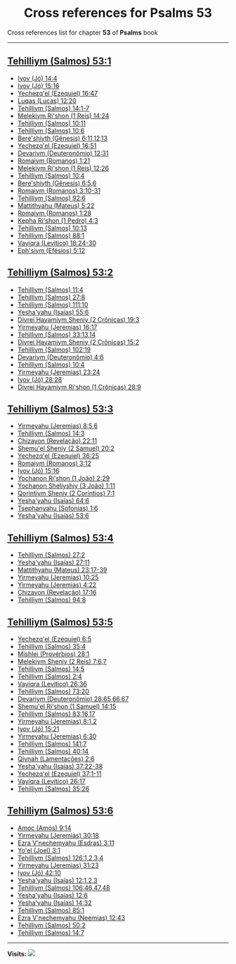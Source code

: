 <div align="center">

# Cross references for **Psalms 53**
</div>

Cross references list for chapter **53** of **Psalms** book

---

<h2 id="1"><a href="https://bible.ozzuu.com/pt_yah/Psa/53#1" target="_blank">Tehilliym (Salmos) 53:1</a></h2>

- [Iyov (Jó) 14:4](https://bible.ozzuu.com/pt_yah/Job/14#4)
- [Iyov (Jó) 15:16](https://bible.ozzuu.com/pt_yah/Job/15#16)
- [Yechezq'el (Ezequiel) 16:47](https://bible.ozzuu.com/pt_yah/Eze/16#47)
- [Luqas (Lucas) 12:20](https://bible.ozzuu.com/pt_yah/Luk/12#20)
- [Tehilliym (Salmos) 14:1-7](https://bible.ozzuu.com/pt_yah/Psa/14#1)
- [Melekiym Ri'shon (1 Reis) 14:24](https://bible.ozzuu.com/pt_yah/1Ki/14#24)
- [Tehilliym (Salmos) 10:11](https://bible.ozzuu.com/pt_yah/Psa/10#11)
- [Tehilliym (Salmos) 10:6](https://bible.ozzuu.com/pt_yah/Psa/10#6)
- [Bere'shiyth (Gênesis) 6:11,12,13](https://bible.ozzuu.com/pt_yah/Gen/6#11)
- [Yechezq'el (Ezequiel) 16:51](https://bible.ozzuu.com/pt_yah/Eze/16#51)
- [Devariym (Deuteronômio) 12:31](https://bible.ozzuu.com/pt_yah/Deu/12#31)
- [Romaiym (Romanos) 1:21](https://bible.ozzuu.com/pt_yah/Rom/1#21)
- [Melekiym Ri'shon (1 Reis) 12:26](https://bible.ozzuu.com/pt_yah/1Ki/12#26)
- [Tehilliym (Salmos) 10:4](https://bible.ozzuu.com/pt_yah/Psa/10#4)
- [Bere'shiyth (Gênesis) 6:5,6](https://bible.ozzuu.com/pt_yah/Gen/6#5)
- [Romaiym (Romanos) 3:10-31](https://bible.ozzuu.com/pt_yah/Rom/3#10)
- [Tehilliym (Salmos) 92:6](https://bible.ozzuu.com/pt_yah/Psa/92#6)
- [Mattithyahu (Mateus) 5:22](https://bible.ozzuu.com/pt_yah/Mat/5#22)
- [Romaiym (Romanos) 1:28](https://bible.ozzuu.com/pt_yah/Rom/1#28)
- [Kepha Ri'shon (1 Pedro) 4:3](https://bible.ozzuu.com/pt_yah/1Pe/4#3)
- [Tehilliym (Salmos) 10:13](https://bible.ozzuu.com/pt_yah/Psa/10#13)
- [Tehilliym (Salmos) 88:1](https://bible.ozzuu.com/pt_yah/Psa/88#1)
- [Vayiqra (Levítico) 18:24-30](https://bible.ozzuu.com/pt_yah/Lev/18#24)
- [Eph'siym (Efésios) 5:12](https://bible.ozzuu.com/pt_yah/Eph/5#12)
<h2 id="2"><a href="https://bible.ozzuu.com/pt_yah/Psa/53#2" target="_blank">Tehilliym (Salmos) 53:2</a></h2>

- [Tehilliym (Salmos) 11:4](https://bible.ozzuu.com/pt_yah/Psa/11#4)
- [Tehilliym (Salmos) 27:8](https://bible.ozzuu.com/pt_yah/Psa/27#8)
- [Tehilliym (Salmos) 111:10](https://bible.ozzuu.com/pt_yah/Psa/111#10)
- [Yesha'yahu (Isaías) 55:6](https://bible.ozzuu.com/pt_yah/Isa/55#6)
- [Divrei Hayamiym Sheniy (2 Crônicas) 19:3](https://bible.ozzuu.com/pt_yah/2Ch/19#3)
- [Yirmeyahu (Jeremias) 16:17](https://bible.ozzuu.com/pt_yah/Jer/16#17)
- [Tehilliym (Salmos) 33:13,14](https://bible.ozzuu.com/pt_yah/Psa/33#13)
- [Divrei Hayamiym Sheniy (2 Crônicas) 15:2](https://bible.ozzuu.com/pt_yah/2Ch/15#2)
- [Tehilliym (Salmos) 102:19](https://bible.ozzuu.com/pt_yah/Psa/102#19)
- [Devariym (Deuteronômio) 4:6](https://bible.ozzuu.com/pt_yah/Deu/4#6)
- [Tehilliym (Salmos) 10:4](https://bible.ozzuu.com/pt_yah/Psa/10#4)
- [Yirmeyahu (Jeremias) 23:24](https://bible.ozzuu.com/pt_yah/Jer/23#24)
- [Iyov (Jó) 28:28](https://bible.ozzuu.com/pt_yah/Job/28#28)
- [Divrei Hayamiym Ri'shon (1 Crônicas) 28:9](https://bible.ozzuu.com/pt_yah/1Ch/28#9)
<h2 id="3"><a href="https://bible.ozzuu.com/pt_yah/Psa/53#3" target="_blank">Tehilliym (Salmos) 53:3</a></h2>

- [Yirmeyahu (Jeremias) 8:5,6](https://bible.ozzuu.com/pt_yah/Jer/8#5)
- [Tehilliym (Salmos) 14:3](https://bible.ozzuu.com/pt_yah/Psa/14#3)
- [Chizayon (Revelação) 22:11](https://bible.ozzuu.com/pt_yah/Rev/22#11)
- [Shemu'el Sheniy (2 Samuel) 20:2](https://bible.ozzuu.com/pt_yah/2Sm/20#2)
- [Yechezq'el (Ezequiel) 36:25](https://bible.ozzuu.com/pt_yah/Eze/36#25)
- [Romaiym (Romanos) 3:12](https://bible.ozzuu.com/pt_yah/Rom/3#12)
- [Iyov (Jó) 15:16](https://bible.ozzuu.com/pt_yah/Job/15#16)
- [Yochanon Ri'shon (1 João) 2:29](https://bible.ozzuu.com/pt_yah/1Jo/2#29)
- [Yochanon Sheliyshiy (3 João) 1:11](https://bible.ozzuu.com/pt_yah/3Jo/1#11)
- [Qorintiym Sheniy (2 Coríntios) 7:1](https://bible.ozzuu.com/pt_yah/2Co/7#1)
- [Yesha'yahu (Isaías) 64:6](https://bible.ozzuu.com/pt_yah/Isa/64#6)
- [Tsephanyahu (Sofonias) 1:6](https://bible.ozzuu.com/pt_yah/Zep/1#6)
- [Yesha'yahu (Isaías) 53:6](https://bible.ozzuu.com/pt_yah/Isa/53#6)
<h2 id="4"><a href="https://bible.ozzuu.com/pt_yah/Psa/53#4" target="_blank">Tehilliym (Salmos) 53:4</a></h2>

- [Tehilliym (Salmos) 27:2](https://bible.ozzuu.com/pt_yah/Psa/27#2)
- [Yesha'yahu (Isaías) 27:11](https://bible.ozzuu.com/pt_yah/Isa/27#11)
- [Mattithyahu (Mateus) 23:17-39](https://bible.ozzuu.com/pt_yah/Mat/23#17)
- [Yirmeyahu (Jeremias) 10:25](https://bible.ozzuu.com/pt_yah/Jer/10#25)
- [Yirmeyahu (Jeremias) 4:22](https://bible.ozzuu.com/pt_yah/Jer/4#22)
- [Chizayon (Revelação) 17:16](https://bible.ozzuu.com/pt_yah/Rev/17#16)
- [Tehilliym (Salmos) 94:8](https://bible.ozzuu.com/pt_yah/Psa/94#8)
<h2 id="5"><a href="https://bible.ozzuu.com/pt_yah/Psa/53#5" target="_blank">Tehilliym (Salmos) 53:5</a></h2>

- [Yechezq'el (Ezequiel) 6:5](https://bible.ozzuu.com/pt_yah/Eze/6#5)
- [Tehilliym (Salmos) 35:4](https://bible.ozzuu.com/pt_yah/Psa/35#4)
- [Mishlei (Provérbios) 28:1](https://bible.ozzuu.com/pt_yah/Pro/28#1)
- [Melekiym Sheniy (2 Reis) 7:6,7](https://bible.ozzuu.com/pt_yah/2Ki/7#6)
- [Tehilliym (Salmos) 14:5](https://bible.ozzuu.com/pt_yah/Psa/14#5)
- [Tehilliym (Salmos) 2:4](https://bible.ozzuu.com/pt_yah/Psa/2#4)
- [Vayiqra (Levítico) 26:36](https://bible.ozzuu.com/pt_yah/Lev/26#36)
- [Tehilliym (Salmos) 73:20](https://bible.ozzuu.com/pt_yah/Psa/73#20)
- [Devariym (Deuteronômio) 28:65,66,67](https://bible.ozzuu.com/pt_yah/Deu/28#65)
- [Shemu'el Ri'shon (1 Samuel) 14:15](https://bible.ozzuu.com/pt_yah/1Sm/14#15)
- [Tehilliym (Salmos) 83:16,17](https://bible.ozzuu.com/pt_yah/Psa/83#16)
- [Yirmeyahu (Jeremias) 8:1,2](https://bible.ozzuu.com/pt_yah/Jer/8#1)
- [Iyov (Jó) 15:21](https://bible.ozzuu.com/pt_yah/Job/15#21)
- [Yirmeyahu (Jeremias) 6:30](https://bible.ozzuu.com/pt_yah/Jer/6#30)
- [Tehilliym (Salmos) 141:7](https://bible.ozzuu.com/pt_yah/Psa/141#7)
- [Tehilliym (Salmos) 40:14](https://bible.ozzuu.com/pt_yah/Psa/40#14)
- [Qiynah (Lamentações) 2:6](https://bible.ozzuu.com/pt_yah/Lam/2#6)
- [Yesha'yahu (Isaías) 37:22-38](https://bible.ozzuu.com/pt_yah/Isa/37#22)
- [Yechezq'el (Ezequiel) 37:1-11](https://bible.ozzuu.com/pt_yah/Eze/37#1)
- [Vayiqra (Levítico) 26:17](https://bible.ozzuu.com/pt_yah/Lev/26#17)
- [Tehilliym (Salmos) 35:26](https://bible.ozzuu.com/pt_yah/Psa/35#26)
<h2 id="6"><a href="https://bible.ozzuu.com/pt_yah/Psa/53#6" target="_blank">Tehilliym (Salmos) 53:6</a></h2>

- [Amoc (Amós) 9:14](https://bible.ozzuu.com/pt_yah/Am/9#14)
- [Yirmeyahu (Jeremias) 30:18](https://bible.ozzuu.com/pt_yah/Jer/30#18)
- [Ezra V'nechemyahu (Esdras) 3:11](https://bible.ozzuu.com/pt_yah/1Ez/3#11)
- [Yo'el (Joel) 3:1](https://bible.ozzuu.com/pt_yah/Jl/3#1)
- [Tehilliym (Salmos) 126:1,2,3,4](https://bible.ozzuu.com/pt_yah/Psa/126#1)
- [Yirmeyahu (Jeremias) 31:23](https://bible.ozzuu.com/pt_yah/Jer/31#23)
- [Iyov (Jó) 42:10](https://bible.ozzuu.com/pt_yah/Job/42#10)
- [Yesha'yahu (Isaías) 12:1,2,3](https://bible.ozzuu.com/pt_yah/Isa/12#1)
- [Tehilliym (Salmos) 106:46,47,48](https://bible.ozzuu.com/pt_yah/Psa/106#46)
- [Yesha'yahu (Isaías) 12:6](https://bible.ozzuu.com/pt_yah/Isa/12#6)
- [Yesha'yahu (Isaías) 14:32](https://bible.ozzuu.com/pt_yah/Isa/14#32)
- [Tehilliym (Salmos) 85:1](https://bible.ozzuu.com/pt_yah/Psa/85#1)
- [Ezra V'nechemyahu (Neemias) 12:43](https://bible.ozzuu.com/pt_yah/Neh/12#43)
- [Tehilliym (Salmos) 50:2](https://bible.ozzuu.com/pt_yah/Psa/50#2)
- [Tehilliym (Salmos) 14:7](https://bible.ozzuu.com/pt_yah/Psa/14#7)


---

**Visits:**
![](https://profile-counter.glitch.me/visitCounter_crossrefs34/count.svg)
